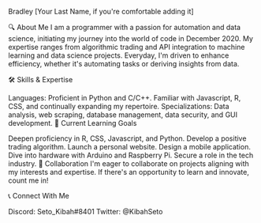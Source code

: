 Bradley [Your Last Name, if you're comfortable adding it]

🔍 About Me
I am a programmer with a passion for automation and data science, initiating my journey into the world of code in December 2020. My expertise ranges from algorithmic trading and API integration to machine learning and data science projects. Everyday, I'm driven to enhance efficiency, whether it's automating tasks or deriving insights from data.

🛠️ Skills & Expertise

Languages: Proficient in Python and C/C++. Familiar with Javascript, R, CSS, and continually expanding my repertoire.
Specializations: Data analysis, web scraping, database management, data security, and GUI development.
🌱 Current Learning Goals

Deepen proficiency in R, CSS, Javascript, and Python.
Develop a positive trading algorithm.
Launch a personal website.
Design a mobile application.
Dive into hardware with Arduino and Raspberry Pi.
Secure a role in the tech industry.
🤝 Collaboration
I'm eager to collaborate on projects aligning with my interests and expertise. If there's an opportunity to learn and innovate, count me in!

📞 Connect With Me

Discord: Seto_Kibah#8401
Twitter: @KibahSeto
<!---
SetoKibah/SetoKibah is a ✨ special ✨ repository because its `README.md` (this file) appears on your GitHub profile.
You can click the Preview link to take a look at your changes.
--->
